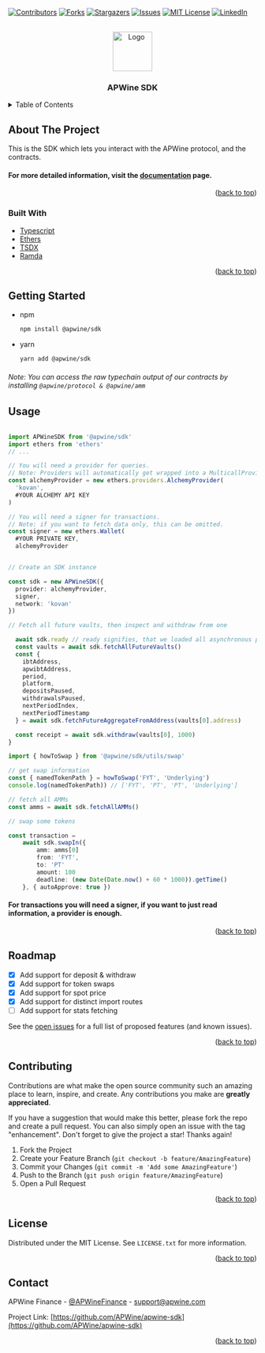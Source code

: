 <div id="top"></div>

[![Contributors][contributors-shield]][contributors-url]
[![Forks][forks-shield]][forks-url]
[![Stargazers][stars-shield]][stars-url]
[![Issues][issues-shield]][issues-url]
[![MIT License][license-shield]][license-url]
[![LinkedIn][linkedin-shield]][linkedin-url]

<!-- PROJECT LOGO -->
<br />
<div align="center">
  <a href="https://github.com/APwine/apwine-sdk">
    <img src="https://app.apwine.fi/_next/image?url=%2Fimages%2Ftokens%2Fapw.png&w=3840&q=75" alt="Logo" width="80" height="80">
  </a>

  <h3 align="center">APWine SDK</h3>

<!--   <p align="center">
    An awesome README template to jumpstart your projects!
    <br />
    <a href="https://github.com/othneildrew/Best-README-Template"><strong>Explore the docs »</strong></a>
    <br />
    <br />
    <a href="https://github.com/othneildrew/Best-README-Template">View Demo</a>
    ·
    <a href="https://github.com/othneildrew/Best-README-Template/issues">Report Bug</a>
    ·
    <a href="https://github.com/othneildrew/Best-README-Template/issues">Request Feature</a>
  </p> -->
</div>



<!-- TABLE OF CONTENTS -->
<details>
  <summary>Table of Contents</summary>
  <ol>
    <li>
      <a href="#about-the-project">About The Project</a>
      <ul>
        <li><a href="#built-with">Built With</a></li>
      </ul>
    </li>
    <li>
      <a href="#getting-started">Getting Started</a>
    </li>
    <li><a href="#usage">Usage</a></li>
    <li><a href="#roadmap">Roadmap</a></li>
    <li><a href="#contributing">Contributing</a></li>
    <li><a href="#license">License</a></li>
    <li><a href="#contact">Contact</a></li>
  </ol>
</details>



<!-- ABOUT THE PROJECT -->
## About The Project

This is the SDK which lets you interact with the APWine protocol, and the contracts.

#### For more detailed information, visit the [documentation][docs-url] page.

<p align="right">(<a href="#top">back to top</a>)</p>



### Built With

* [Typescript](https://www.typescriptlang.org/)
* [Ethers](https://docs.ethers.io/)
* [TSDX](https://tsdx.io/)
* [Ramda](https://ramdajs.com/)


<p align="right">(<a href="#top">back to top</a>)</p>



<!-- GETTING STARTED -->
## Getting Started

* npm
  ```sh
  npm install @apwine/sdk
  ```
* yarn
  ```sh
  yarn add @apwine/sdk
  ```
###### Note: You can access the raw typechain output of our contracts by installing ```@apwine/protocol & @apwine/amm```

<!-- USAGE EXAMPLES -->
## Usage

```ts

import APWineSDK from '@apwine/sdk'
import ethers from 'ethers'
// ...

// You will need a provider for queries.
// Note: Providers will automatically get wrapped into a MulticallProvider.
const alchemyProvider = new ethers.providers.AlchemyProvider(
  'kovan',
  #YOUR ALCHEMY API KEY
)

// You will need a signer for transactions.
// Note: if you want to fetch data only, this can be omitted.
const signer = new ethers.Wallet(
  #YOUR PRIVATE KEY,
  alchemyProvider


// Create an SDK instance

const sdk = new APWineSDK({
  provider: alchemyProvider,
  signer,
  network: 'kovan'
})

// Fetch all future vaults, then inspect and withdraw from one

  await sdk.ready // ready signifies, that we loaded all asynchronous props, like the Controller, or the LP.
  const vaults = await sdk.fetchAllFutureVaults()
  const { 
    ibtAddress,
    apwibtAddress,
    period,
    platform,
    depositsPaused,
    withdrawalsPaused,
    nextPeriodIndex,
    nextPeriodTimestamp
  } = await sdk.fetchFutureAggregateFromAddress(vaults[0].address)

  const receipt = await sdk.withdraw(vaults[0], 1000)
}

```

```ts
import { howToSwap } from '@apwine/sdk/utils/swap'

// get swap information
const { namedTokenPath } = howToSwap('FYT', 'Underlying')
console.log(namedTokenPath)) // ['FYT', 'PT', 'PT', 'Underlying']

// fetch all AMMs 
const amms = await sdk.fetchAllAMMs()

// swap some tokens

const transaction = 
    await sdk.swapIn({
        amm: amms[0]
        from: 'FYT',
        to: 'PT'
        amount: 100
        deadline: (new Date(Date.now() + 60 * 1000)).getTime()
    }, { autoApprove: true })

```

#### For transactions you will need a signer, if you want to just read information, a provider is enough.
<!-- _For more examples, please refer to the [Documentation](https://example.com)_
 -->
<p align="right">(<a href="#top">back to top</a>)</p>



<!-- ROADMAP -->
## Roadmap
- [x] Add support for deposit & withdraw
- [x] Add support for token swaps
- [x] Add support for spot price
- [x] Add support for distinct import routes
- [ ] Add support for stats fetching

See the [open issues](https://github.com/othneildrew/Best-README-Template/issues) for a full list of proposed features (and known issues).

<p align="right">(<a href="#top">back to top</a>)</p>



<!-- CONTRIBUTING -->
## Contributing

Contributions are what make the open source community such an amazing place to learn, inspire, and create. Any contributions you make are **greatly appreciated**.

If you have a suggestion that would make this better, please fork the repo and create a pull request. You can also simply open an issue with the tag "enhancement".
Don't forget to give the project a star! Thanks again!

1. Fork the Project
2. Create your Feature Branch (`git checkout -b feature/AmazingFeature`)
3. Commit your Changes (`git commit -m 'Add some AmazingFeature'`)
4. Push to the Branch (`git push origin feature/AmazingFeature`)
5. Open a Pull Request

<p align="right">(<a href="#top">back to top</a>)</p>

<!-- LICENSE -->
## License

Distributed under the MIT License. See `LICENSE.txt` for more information.

<p align="right">(<a href="#top">back to top</a>)</p>



<!-- CONTACT -->
## Contact

APWine Finance - [@APWineFinance](https://twitter.com/APWineFinance) - support@apwine.com

Project Link: [https://github.com/APWine/apwine-sdk](https://github.com/APWine/apwine-sdk)

<p align="right">(<a href="#top">back to top</a>)</p>



<!-- MARKDOWN LINKS & IMAGES -->
<!-- https://www.markdownguide.org/basic-syntax/#reference-style-links -->
[docs-url]: https://apwine-sdk.vercel.app/
[contributors-shield]: https://img.shields.io/github/contributors/APWine/apwine-sdk.svg?style=for-the-badge
[contributors-url]: https://github.com/APWine/apwine-sdk/graphs/contributors
[forks-shield]: https://img.shields.io/github/forks/APWine/apwine-sdk.svg?style=for-the-badge
[forks-url]: https://github.com/apwine/apwine-sdk/network/members
[stars-shield]: https://img.shields.io/github/stars/APWine/apwine-sdk.svg?style=for-the-badge
[stars-url]:https://github.com/APWine/apwine-sdk/stargazers
[issues-shield]: https://img.shields.io/github/issues/APWine/apwine-sdk.svg?style=for-the-badge
[issues-url]: https://github.com/APWine/apwine-sdk/issues
[license-shield]: https://img.shields.io/github/license/APWine/apwine-sdk.svg?style=for-the-badge
[license-url]: https://github.com/APWine/apwine-sdk/blob/master/LICENSE
[linkedin-shield]: https://img.shields.io/badge/-LinkedIn-black.svg?style=for-the-badge&logo=linkedin&colorB=555
[linkedin-url]: https://www.linkedin.com/company/apwine/
